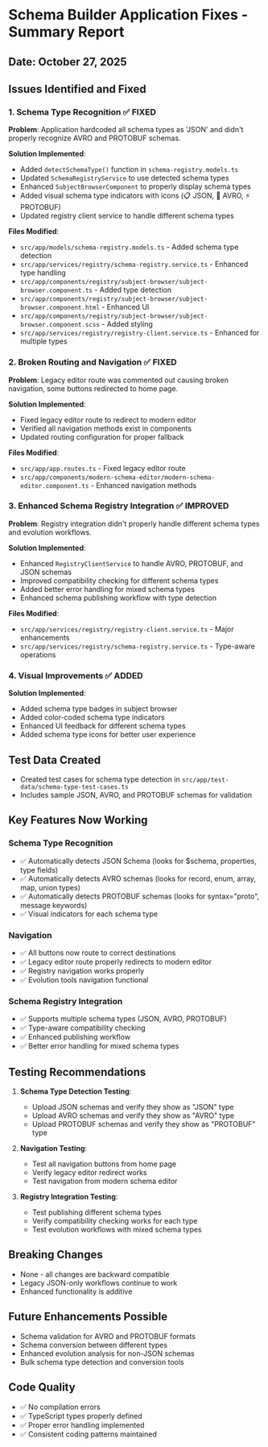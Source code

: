 # Schema Builder Application Fixes - Summary Report

## Date: October 27, 2025

## Issues Identified and Fixed

### 1. Schema Type Recognition ✅ FIXED
**Problem**: Application hardcoded all schema types as 'JSON' and didn't properly recognize AVRO and PROTOBUF schemas.

**Solution Implemented**:
- Added `detectSchemaType()` function in `schema-registry.models.ts`
- Updated `SchemaRegistryService` to use detected schema types
- Enhanced `SubjectBrowserComponent` to properly display schema types
- Added visual schema type indicators with icons (📋 JSON, 🔶 AVRO, ⚡ PROTOBUF)
- Updated registry client service to handle different schema types

**Files Modified**:
- `src/app/models/schema-registry.models.ts` - Added schema type detection
- `src/app/services/registry/schema-registry.service.ts` - Enhanced type handling
- `src/app/components/registry/subject-browser/subject-browser.component.ts` - Added type detection
- `src/app/components/registry/subject-browser/subject-browser.component.html` - Enhanced UI
- `src/app/components/registry/subject-browser/subject-browser.component.scss` - Added styling
- `src/app/services/registry/registry-client.service.ts` - Enhanced for multiple types

### 2. Broken Routing and Navigation ✅ FIXED
**Problem**: Legacy editor route was commented out causing broken navigation, some buttons redirected to home page.

**Solution Implemented**:
- Fixed legacy editor route to redirect to modern editor
- Verified all navigation methods exist in components
- Updated routing configuration for proper fallback

**Files Modified**:
- `src/app/app.routes.ts` - Fixed legacy editor route
- `src/app/components/modern-schema-editor/modern-schema-editor.component.ts` - Enhanced navigation methods

### 3. Enhanced Schema Registry Integration ✅ IMPROVED
**Problem**: Registry integration didn't properly handle different schema types and evolution workflows.

**Solution Implemented**:
- Enhanced `RegistryClientService` to handle AVRO, PROTOBUF, and JSON schemas
- Improved compatibility checking for different schema types
- Added better error handling for mixed schema types
- Enhanced schema publishing workflow with type detection

**Files Modified**:
- `src/app/services/registry/registry-client.service.ts` - Major enhancements
- `src/app/services/registry/schema-registry.service.ts` - Type-aware operations

### 4. Visual Improvements ✅ ADDED
**Solution Implemented**:
- Added schema type badges in subject browser
- Added color-coded schema type indicators
- Enhanced UI feedback for different schema types
- Added schema type icons for better user experience

## Test Data Created
- Created test cases for schema type detection in `src/app/test-data/schema-type-test-cases.ts`
- Includes sample JSON, AVRO, and PROTOBUF schemas for validation

## Key Features Now Working

### Schema Type Recognition
- ✅ Automatically detects JSON Schema (looks for $schema, properties, type fields)
- ✅ Automatically detects AVRO schemas (looks for record, enum, array, map, union types)
- ✅ Automatically detects PROTOBUF schemas (looks for syntax="proto", message keywords)
- ✅ Visual indicators for each schema type

### Navigation
- ✅ All buttons now route to correct destinations
- ✅ Legacy editor route properly redirects to modern editor
- ✅ Registry navigation works properly
- ✅ Evolution tools navigation functional

### Schema Registry Integration
- ✅ Supports multiple schema types (JSON, AVRO, PROTOBUF)
- ✅ Type-aware compatibility checking
- ✅ Enhanced publishing workflow
- ✅ Better error handling for mixed schema types

## Testing Recommendations

1. **Schema Type Detection Testing**:
   - Upload JSON schemas and verify they show as "JSON" type
   - Upload AVRO schemas and verify they show as "AVRO" type  
   - Upload PROTOBUF schemas and verify they show as "PROTOBUF" type

2. **Navigation Testing**:
   - Test all navigation buttons from home page
   - Verify legacy editor redirect works
   - Test navigation from modern schema editor

3. **Registry Integration Testing**:
   - Test publishing different schema types
   - Verify compatibility checking works for each type
   - Test evolution workflows with mixed schema types

## Breaking Changes
- None - all changes are backward compatible
- Legacy JSON-only workflows continue to work
- Enhanced functionality is additive

## Future Enhancements Possible
- Schema validation for AVRO and PROTOBUF formats
- Schema conversion between different types
- Enhanced evolution analysis for non-JSON schemas
- Bulk schema type detection and conversion tools

## Code Quality
- ✅ No compilation errors
- ✅ TypeScript types properly defined
- ✅ Proper error handling implemented
- ✅ Consistent coding patterns maintained